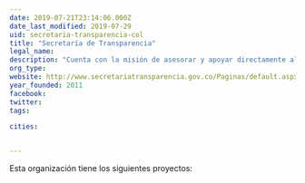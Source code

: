```yaml
---
date: 2019-07-21T23:14:06.000Z
date_last_modified: 2019-07-29
uid: secretaria-transparencia-col
title: "Secretaría de Transparencia"
legal_name: 
description: "Cuenta con la misión de asesorar y apoyar directamente al Presidente en el diseño de una Política Integral de Transparencia y Lucha contra la Corrupción y coordinar su implementación."
org_type: 
website: http://www.secretariatransparencia.gov.co/Paginas/default.aspx
year_founded: 2011
facebook: 
twitter: 
tags:

cities: 


---
```


Esta organización tiene los siguientes proyectos:


